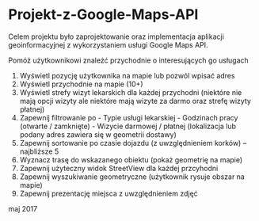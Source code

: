 # Projekt-z-Google-Maps-API

Celem projektu było zaprojektowanie oraz implementacja aplikacji geoinformacyjnej z wykorzystaniem usługi Google Maps API.

Pomóż użytkownikowi znależć przychodnie o interesujących go usługach
  1. Wyświetl pozycję użytkownika na mapie lub pozwól wpisać adres
  2. Wyświetl przychodnie na mapie (10+)
  3. Wyświetl strefy wizyt lekarskich dla każdej przychodni (niektóre nie mają opcji wizyty ale
  niektóre mają wizyte za darmo oraz strefę wizyty płatnej)
  4. Zapewnij filtrowanie po
    - Typie usługi lekarskiej
    - Godzinach pracy (otwarte / zamknięte)
    - Wizycie darmowej / płatnej (lokalizacja lub podany adres zawiera się w geometrii dostawy)
  5. Zapewnij sortowanie po czasie dojazdu (z uwzględnieniem korków) – najbliższe 5
  6. Wyznacz trasę do wskazanego obiektu (pokaż geometrię na mapie)
  7. Zapewnij użyteczny widok StreetView dla każdej przcyhodni
  8. Zapewnij wyszukiwanie geometryczne (użytkownik rysuje obszar na mapie)
  9. Zapewnij prezentację miejsca z uwzględnieniem zdjęć

maj 2017
